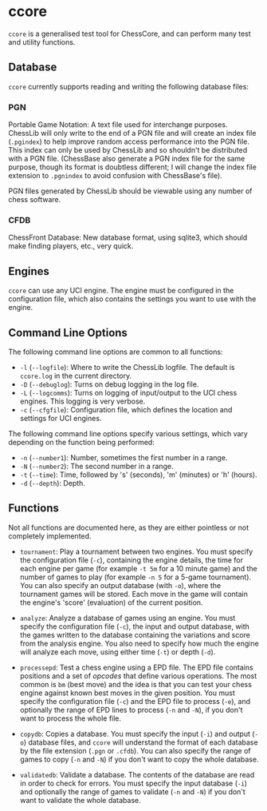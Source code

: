 ccore
=====

`ccore` is a generalised test tool for ChessCore, and can perform many test and utility functions.

Database
--------
`ccore` currently supports reading and writing the following database files:

### PGN

Portable Game Notation: A text file used for interchange purposes.  ChessLib will only write to the end of a PGN file and will create an index file (`.pgindex`) to help improve random access performance into the PGN
file.  This index can only be used by ChessLib and so shouldn't be distributed with a PGN file.  (ChessBase also generate a PGN index file for the same purpose, though its format is doubtless different; I will change
the index file extension to `.pgnindex` to avoid confusion with ChessBase's file).

PGN files generated by ChessLib should be viewable using any number of chess software.

### CFDB

ChessFront Database:  New database format, using sqlite3, which should make finding players, etc., very quick.

Engines
-------
`ccore` can use any UCI engine. The engine must be configured in the configuration file, which also contains the settings you want to use with the engine.

Command Line Options
--------------------

The following command line options are common to all functions:

 - `-l` (`--logfile`): Where to write the ChessLib logfile.  The default is `ccore.log` in the current directory.
 - `-D` (`--debuglog`): Turns on debug logging in the log file.
 - `-L` (`--logcomms`): Turns on logging of input/output to the UCI chess engines.  This logging is very verbose.
 - `-c` (`--cfgfile`):  Configuration file, which defines the location and settings for UCI engines.

The following command line options specify various settings, which vary depending on the function being
performed:

 - `-n` (`--number1`): Number, sometimes the first number in a range.
 - `-N` (`--number2`): The second number in a range.
 - `-t` (`--time`): Time, followed by 's' (seconds), 'm' (minutes) or 'h' (hours).
 - `-d` (`--depth`): Depth.

Functions
---------

Not all functions are documented here, as they are either pointless or not completely implemented.

 - `tournament`:  Play a tournament between two engines.  You must specify the configuration file (`-c`), containing the engine details, the time for each engine per game (for example `-t 5m` for a 10 minute game) and the number of games to play (for example `-n 5` for a 5-game tournament). You can also specify an output database (with `-o`), where the tournament games will be stored.  Each move in the game will contain the engine's 'score' (evaluation) of the current position.

 -  `analyze`: Analyze a database of games using an engine.  You must specify the configuration file (`-c`), the input and output database, with the games written to the database containing the variations and score from the analysis engine.  You also need to specify how much the engine will analyze each move, using either time (`-t`) or depth (`-d`).

 - `processepd`:  Test a chess engine using a EPD file.  The EPD file contains positions and a set of *opcodes* that define various operations.  The most common is `bm` (best move) and the idea is that you can test your chess engine against known best moves in the given position. You must specify the configuration file (`-c`) and the EPD file to process (`-e`),  and optionally the range of EPD lines to process (`-n` and `-N`), if you don't want to process the whole file.

 - `copydb`:  Copies a database.  You must specify the input (`-i`) and output (`-o`) database files, and `ccore` will understand the format of each database by the file extension (`.pgn` or `.cfdb`).   You can also specify
the range of games to copy (`-n` and `-N`) if you don't want to copy the whole database.

 - `validatedb`:  Validate a database.  The contents of the database are read in order to check for errors. You must specify the input database (`-i`) and optionally the range of games to validate (`-n` and `-N`) if you don't want to validate the whole database.
